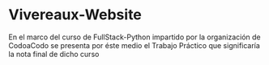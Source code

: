 # Vivereaux-Website
En el marco del curso de FullStack-Python impartido por la organización de CodoaCodo se presenta  por éste medio el  Trabajo Práctico que significaría la nota final de dicho curso
